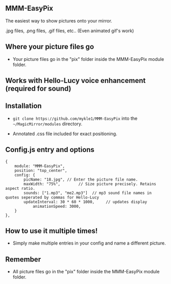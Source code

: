 ## MMM-EasyPix

The easiest way to show pictures onto your mirror.

.jpg files, .png files, .gif files, etc..  (Even animated gif's work)

## Where your picture files go

* Your picture files go in the "pix" folder inside the MMM-EasyPix module folder.

## Works with Hello-Lucy voice enhancement (required for sound)

## Installation

* `git clone https://github.com/mykle1/MMM-EasyPix` into the `~/MagicMirror/modules` directory.

* Annotated .css file included for exact positioning.

## Config.js entry and options

    {
        module: "MMM-EasyPix",
		position: "top_center",
		config: {
			picName: "18.jpg", // Enter the picture file name.
			maxWidth: "75%",        // Size picture precisely. Retains aspect ratio.
			sounds: ["1.mp3", "me2.mp3"]  // mp3 sound file names in quotes seperated by commas for Hello-Lucy
			updateInterval: 30 * 60 * 1000,     // updates display
		        animationSpeed: 3000,
		}
	},
	
## How to use it multiple times!

* Simply make multiple entries in your config and name a different picture.

## Remember

* All picture files go in the "pix" folder inside the MMM-EasyPix module folder.
